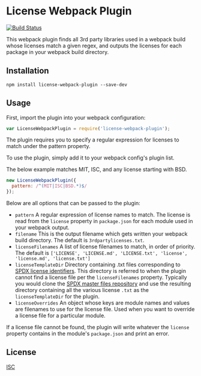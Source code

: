 # License Webpack Plugin

[![Build Status](https://api.travis-ci.org/xz64/license-webpack-plugin.svg?branch=master)](https://travis-ci.org/xz64/timestamp-microservice)

This webpack plugin finds all 3rd party libraries used in a webpack build whose
licenses match a given regex, and outputs the licenses for each package in your
webpack build directory.

## Installation
`npm install license-webpack-plugin --save-dev`

## Usage

First, import the plugin into your webpack configuration:

```javascript
var LicenseWebpackPlugin = require('license-webpack-plugin');
```
The plugin requires you to specify a regular expression for licenses to match
under the pattern property.


To use the plugin, simply add it to your webpack config's plugin list.

The below example matches MIT, ISC, and any license starting with BSD.

```javascript
new LicenseWebpackPlugin({
  pattern: /^(MIT|ISC|BSD.*)$/
});
```

Below are all options that can be passed to the plugin:

* `pattern` A regular expression of license names to match. The license is read
  from the `license` property in `package.json` for each module used in your
  webpack output.
* `filename` This is the output filename which gets written your webpack build
  directory. The default is `3rdpartylicenses.txt`.
* `licenseFilenames` A list of license filenames to match, in order of priority.
  The default is `['LICENSE', 'LICENSE.md', 'LICENSE.txt', 'license',
  'license.md', 'license.txt']`
* `licenseTemplateDir` Directory containing .txt files corresponding to
  [SPDX license identifiers](https://spdx.org/licenses/). This directory is
  referred to when the plugin cannot find a license file per the
  `licenseFilenames` property. Typically you would clone the
  [SPDX master files repository](
  http://git.spdx.org/?p=license-list.git;a=summary) and use the resulting
  directory containing all the various license `.txt` as the
  `licenseTemplateDir` for the plugin.
* `licenseOverrides` An object whose keys are module names and values are
  filenames to use for the license file. Used when you want to override a
  license file for a particular module.

If a license file cannot be found, the plugin will write whatever the `license`
property contains in the module's `package.json` and print an error.

## License
[ISC](https://opensource.org/licenses/ISC)
